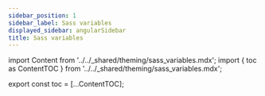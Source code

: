 ```yaml
---
sidebar_position: 1
sidebar_label: Sass variables
displayed_sidebar: angularSidebar
title: Sass variables
---
```


import Content from '../../_shared/theming/sass_variables.mdx';
import { toc as ContentTOC } from '../../_shared/theming/sass_variables.mdx';

export const toc = [...ContentTOC];

<Content framework="angular" />
